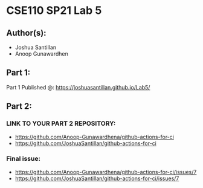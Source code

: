 # CSE110 SP21 Lab 5

## Author(s):
- Joshua Santillan  
- Anoop Gunawardhen
## Part 1:

Part 1 Published @: https://joshuasantillan.github.io/Lab5/

## Part 2:

### LINK TO YOUR PART 2 REPOSITORY: 
- https://github.com/Anoop-Gunawardhena/github-actions-for-ci
- https://github.com/JoshuaSantillan/github-actions-for-ci

### Final issue: 

- https://github.com/Anoop-Gunawardhena/github-actions-for-ci/issues/7
- https://github.com/JoshuaSantillan/github-actions-for-ci/issues/7
